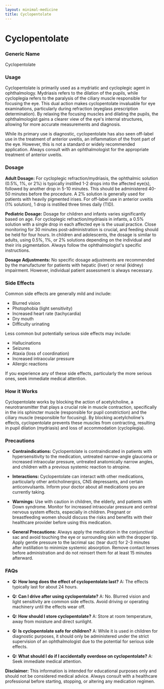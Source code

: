 ```yaml
---
layout: minimal-medicine
title: Cyclopentolate
---
```


# Cyclopentolate
### Generic Name
Cyclopentolate

### Usage

Cyclopentolate is primarily used as a mydriatic and cycloplegic agent in ophthalmology.  Mydriasis refers to the dilation of the pupils, while cycloplegia refers to the paralysis of the ciliary muscle responsible for focusing the eye. This dual action makes cyclopentolate invaluable for eye examinations, particularly during refraction (eyeglass prescription determination). By relaxing the focusing muscles and dilating the pupils, the ophthalmologist gains a clearer view of the eye's internal structures, allowing for more accurate measurements and diagnosis.

While its primary use is diagnostic, cyclopentolate has also seen off-label use in the treatment of anterior uveitis, an inflammation of the front part of the eye. However, this is not a standard or widely recommended application.  Always consult with an ophthalmologist for the appropriate treatment of anterior uveitis.

### Dosage

**Adult Dosage:** For cycloplegic refraction/mydriasis, the ophthalmic solution (0.5%, 1%, or 2%) is typically instilled 1-2 drops into the affected eye(s), followed by another drop in 5-10 minutes. This should be administered 40-50 minutes before the procedure.  A 2% solution is generally used for patients with heavily pigmented irises.  For off-label use in anterior uveitis (1% solution), 1 drop is instilled three times daily (TID).

**Pediatric Dosage:**  Dosage for children and infants varies significantly based on age. For cycloplegic refraction/mydriasis in infants, a 0.5% solution with a single drop in each affected eye is the usual practice. Close monitoring for 30 minutes post-administration is crucial, and feeding should be held for four hours. In children and adolescents, the dosage is similar to adults, using 0.5%, 1%, or 2% solutions depending on the individual and their iris pigmentation.  Always follow the ophthalmologist's specific instructions.

**Dosage Adjustments:**  No specific dosage adjustments are recommended by the manufacturer for patients with hepatic (liver) or renal (kidney) impairment. However, individual patient assessment is always necessary.


### Side Effects

Common side effects are generally mild and include:

* Blurred vision
* Photophobia (light sensitivity)
* Increased heart rate (tachycardia)
* Dry mouth
* Difficulty urinating

Less common but potentially serious side effects may include:

* Hallucinations
* Seizures
* Ataxia (loss of coordination)
* Increased intraocular pressure
* Allergic reactions

If you experience any of these side effects, particularly the more serious ones, seek immediate medical attention.

### How it Works

Cyclopentolate works by blocking the action of acetylcholine, a neurotransmitter that plays a crucial role in muscle contraction, specifically in the iris sphincter muscle (responsible for pupil constriction) and the ciliary muscle (responsible for focusing).  By blocking acetylcholine's effects, cyclopentolate prevents these muscles from contracting, resulting in pupil dilation (mydriasis) and loss of accommodation (cycloplegia).


### Precautions

* **Contraindications:** Cyclopentolate is contraindicated in patients with hypersensitivity to the medication, untreated narrow-angle glaucoma or increased intraocular pressure, untreated anatomically narrow angles, and children with a previous systemic reaction to atropine.

* **Interactions:** Cyclopentolate can interact with other medications, particularly other anticholinergics, CNS depressants, and certain anticonvulsants.  Inform your doctor about all medications you are currently taking.

* **Warnings:** Use with caution in children, the elderly, and patients with Down syndrome. Monitor for increased intraocular pressure and central nervous system effects, especially in children. Pregnant or breastfeeding women should discuss the risks and benefits with their healthcare provider before using this medication.

* **General Precautions:**  Always apply the medication in the conjunctival sac and avoid touching the eye or surrounding skin with the dropper tip.  Apply gentle pressure to the lacrimal sac (tear duct) for 2-3 minutes after instillation to minimize systemic absorption.  Remove contact lenses before administration and do not reinsert them for at least 15 minutes afterward.


### FAQs

* **Q: How long does the effect of cyclopentolate last?**  A: The effects typically last for about 24 hours.

* **Q: Can I drive after using cyclopentolate?** A: No.  Blurred vision and light sensitivity are common side effects. Avoid driving or operating machinery until the effects wear off.

* **Q: How should I store cyclopentolate?** A: Store at room temperature, away from moisture and direct sunlight.

* **Q: Is cyclopentolate safe for children?** A: While it is used in children for diagnostic purposes, it should only be administered under the strict supervision of an ophthalmologist due to the potential for serious side effects.

* **Q: What should I do if I accidentally overdose on cyclopentolate?** A: Seek immediate medical attention.


**Disclaimer:** This information is intended for educational purposes only and should not be considered medical advice. Always consult with a healthcare professional before starting, stopping, or altering any medication regimen.
